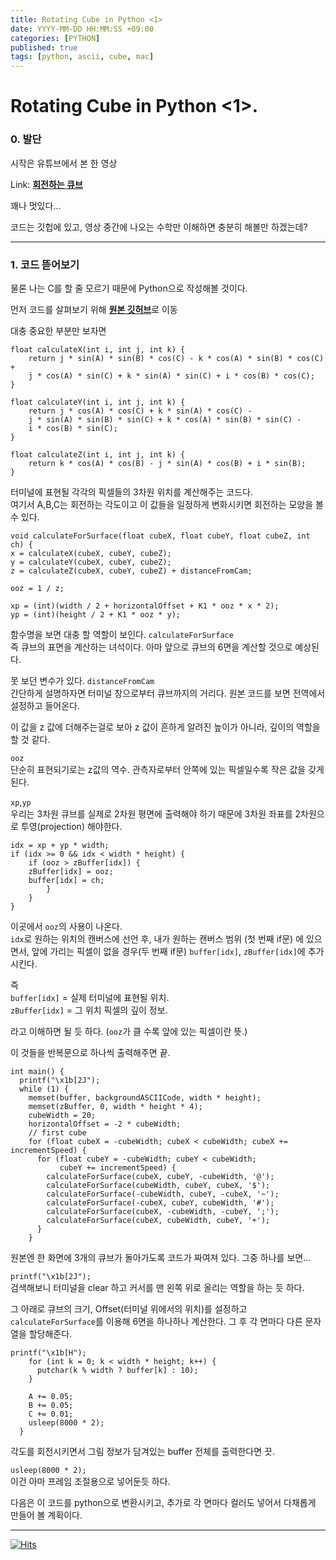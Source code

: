 ```yaml
---
title: Rotating Cube in Python <1>
date: YYYY-MM-DD HH:MM:SS +09:00
categories: [PYTHON]
published: true
tags: [python, ascii, cube, mac]
---
```

# Rotating Cube in Python <1>.

### 0. 발단  
시작은 유튜브에서 본 한 영상

Link: [**회전하는 큐브**](https://www.youtube.com/watch?v=p09i_hoFdd0&t=36s)
    
꽤나 멋있다...

코드는 깃헙에 있고, 영상 중간에 나오는 수학만 이해하면 충분히 해볼만 하겠는데?

---

### 1. 코드 뜯어보기
물론 나는 C를 할 줄 모르기 때문에 Python으로 작성해볼 것이다.

먼저 코드를 살펴보기 위해 [**원본 깃허브**](https://github.com/servetgulnaroglu/cube.c)로 이동

대충 중요한 부분만 보자면

```
float calculateX(int i, int j, int k) {
    return j * sin(A) * sin(B) * cos(C) - k * cos(A) * sin(B) * cos(C) +
    j * cos(A) * sin(C) + k * sin(A) * sin(C) + i * cos(B) * cos(C);
}

float calculateY(int i, int j, int k) {
    return j * cos(A) * cos(C) + k * sin(A) * cos(C) -
    j * sin(A) * sin(B) * sin(C) + k * cos(A) * sin(B) * sin(C) -
    i * cos(B) * sin(C);
}  

float calculateZ(int i, int j, int k) {
    return k * cos(A) * cos(B) - j * sin(A) * cos(B) + i * sin(B);
}

```
터미널에 표현될 각각의 픽셀들의 3차원 위치를 계산해주는 코드다.   
여기서 A,B,C는 회전하는 각도이고 이 값들을 일정하게 변화시키면 회전하는 모양을 볼 수 있다.

```
void calculateForSurface(float cubeX, float cubeY, float cubeZ, int ch) {
x = calculateX(cubeX, cubeY, cubeZ);
y = calculateY(cubeX, cubeY, cubeZ);
z = calculateZ(cubeX, cubeY, cubeZ) + distanceFromCam;

ooz = 1 / z;

xp = (int)(width / 2 + horizontalOffset + K1 * ooz * x * 2);
yp = (int)(height / 2 + K1 * ooz * y);

```
함수명을 보면 대충 할 역할이 보인다. `calculateForSurface`   
즉 큐브의 표면을 계산하는 녀석이다. 아마 앞으로 큐브의 6면을 계산할 것으로 예상된다.

못 보던 변수가 있다. `distanceFromCam`    
간단하게 설명하자면 터미널 창으로부터 큐브까지의 거리다. 원본 코드를 보면 전역에서 설정하고 들어온다.

이 값을 z 값에 더해주는걸로 보아 z 값이 흔하게 알려진 높이가 아니라, 깊이의 역할을 할 것 같다.

`ooz`   
단순히 표현되기로는 z값의 역수. 관측자로부터 안쪽에 있는 픽셀일수록 작은 값을 갖게된다.


`xp`,`yp`   
우리는 3차원 큐브를 실제로 2차원 평면에 출력해야 하기 때문에 3차원 좌표를 2차원으로 투영(projection) 해야한다.

```
idx = xp + yp * width;
if (idx >= 0 && idx < width * height) {
    if (ooz > zBuffer[idx]) {
    zBuffer[idx] = ooz;
    buffer[idx] = ch;
        }
    }
}
```
이곳에서 `ooz`의 사용이 나온다.   
`idx`로 원하는 위치의 캔버스에 선언 후, 내가 원하는 캔버스 범위 (첫 번째 if문) 에 있으면서, 앞에 가리는 픽셀이 없을 경우(두 번째 if문) `buffer[idx]`, `zBuffer[idx]`에 추가시킨다.   

즉    
`buffer[idx]` = 실제 터미널에 표현될 위치.   
`zBuffer[idx]` = 그 위치 픽셀의 깊이 정보.

라고 이해하면 될 듯 하다. (`ooz`가 클 수록 앞에 있는 픽셀이란 뜻.)

이 것들을 반복문으로 하나씩 출력해주면 끝.

```
int main() {
  printf("\x1b[2J");
  while (1) {
    memset(buffer, backgroundASCIICode, width * height);
    memset(zBuffer, 0, width * height * 4);
    cubeWidth = 20;
    horizontalOffset = -2 * cubeWidth;
    // first cube
    for (float cubeX = -cubeWidth; cubeX < cubeWidth; cubeX += incrementSpeed) {
      for (float cubeY = -cubeWidth; cubeY < cubeWidth;
           cubeY += incrementSpeed) {
        calculateForSurface(cubeX, cubeY, -cubeWidth, '@');
        calculateForSurface(cubeWidth, cubeY, cubeX, '$');
        calculateForSurface(-cubeWidth, cubeY, -cubeX, '~');
        calculateForSurface(-cubeX, cubeY, cubeWidth, '#');
        calculateForSurface(cubeX, -cubeWidth, -cubeY, ';');
        calculateForSurface(cubeX, cubeWidth, cubeY, '+');
      }
    }
```
원본엔 한 화면에 3개의 큐브가 돌아가도록 코드가 짜여져 있다. 그중 하나를 보면...

`printf("\x1b[2J");`   
검색해보니 터미널을 clear 하고 커서를 맨 왼쪽 위로 올리는 역할을 하는 듯 하다.

그 아래로 큐브의 크기, Offset(터미널 위에서의 위치)를 설정하고   
`calculateForSurface`를 이용해 6면을 하나하나 계산한다. 그 후 각 면마다 다른 문자열을 할당해준다.

```
printf("\x1b[H");
    for (int k = 0; k < width * height; k++) {
      putchar(k % width ? buffer[k] : 10);
    }

    A += 0.05;
    B += 0.05;
    C += 0.01;
    usleep(8000 * 2);
  }
```
각도를 회전시키면서 그림 정보가 담겨있는 buffer 전체를 출력한다면 끗.


`usleep(8000 * 2);`   
이건 아마 프레임 조절용으로 넣어둔듯 하다.

다음은 이 코드를 python으로 변환시키고, 추가로 각 면마다 컬러도 넣어서 다채롭게 만들어 볼 계획이다.

---

[![Hits](https://hits.seeyoufarm.com/api/count/incr/badge.svg?url=https%3A%2F%2Fastro-yu.github.io%2Fposts%2FRotating-Cube-in-Python%2F&count_bg=%2379C83D&title_bg=%23555555&icon=&icon_color=%23E7E7E7&title=hits&edge_flat=false)](https://hits.seeyoufarm.com)


    




